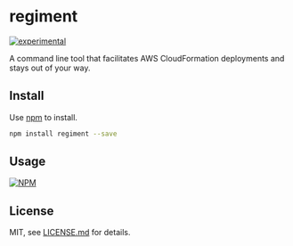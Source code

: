 # regiment

[![experimental](http://badges.github.io/stability-badges/dist/experimental.svg)](http://github.com/badges/stability-badges)

A command line tool that facilitates AWS CloudFormation deployments and stays out of your way.

## Install

Use [npm](https://npmjs.com/) to install.

```sh
npm install regiment --save
```

## Usage

[![NPM](https://nodei.co/npm/regiment.png)](https://www.npmjs.com/package/regiment)

## License

MIT, see [LICENSE.md](http://github.com/echelon.solutions/regiment/blob/master/LICENSE.md) for details.
